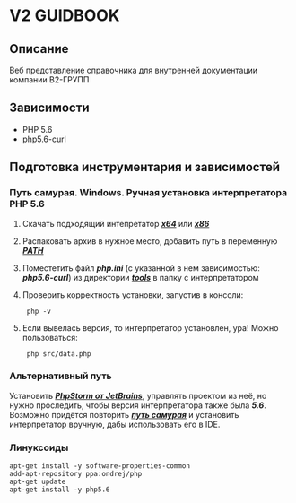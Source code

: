 # V2 GUIDBOOK
## Описание
Веб представление справочника для внутренней документации компании В2-ГРУПП
## Зависимости
- PHP 5.6
- php5.6-curl

## Подготовка инструментария и зависимостей
### Путь самурая. Windows. Ручная установка интерпретатора PHP 5.6
1. Скачать подходящий интепретатор [***x64***](https://windows.php.net/downloads/releases/archives/php-5.6.0-Win32-VC11-x64.zip) или [***x86***](https://windows.php.net/downloads/releases/archives/php-5.6.0-Win32-VC11-x86.zip)
2. Распаковать архив в нужное место, добавить путь в переменную [***PATH***](https://pcask.ru/os/kak-otredaktirovat-path-v-windows-7-8-i-windows-10/)
3. Поместетить файл ***php.ini*** (с указанной в нем зависимостью: ***php5.6-curl***) из директории [***tools***](https://github.com/6dba/v2-guidbook/tree/develop/tools) в папку с интерпретатором
3. Проверить корректность установки, запустив в консоли:

		php -v
4. Если вывелась версия, то интерпретатор установлен, ура! Можно пользоваться:

		php src/data.php

### Альтернативный путь
Установить [***PhpStorm от JetBrains***](https://www.jetbrains.com/ru-ru/phpstorm/), управлять проектом из неё, но нужно проследить, чтобы версия интерпретатора также была ***5.6***. Возможно придётся повторить [***путь самурая***](https://github.com/6dba/v2-guidbook/tree/develop#%D0%BF%D1%83%D1%82%D1%8C-%D1%81%D0%B0%D0%BC%D1%83%D1%80%D0%B0%D1%8F-windows-%D1%80%D1%83%D1%87%D0%BD%D0%B0%D1%8F-%D1%83%D1%81%D1%82%D0%B0%D0%BD%D0%BE%D0%B2%D0%BA%D0%B0-%D0%B8%D0%BD%D1%82%D0%B5%D1%80%D0%BF%D1%80%D0%B5%D1%82%D0%B0%D1%82%D0%BE%D1%80%D0%B0-php-56) и установить интерпретатор вручную, дабы использовать его в IDE.

### Линуксоиды
	apt-get install -y software-properties-common
	add-apt-repository ppa:ondrej/php
	apt-get update
	apt-get install -y php5.6
